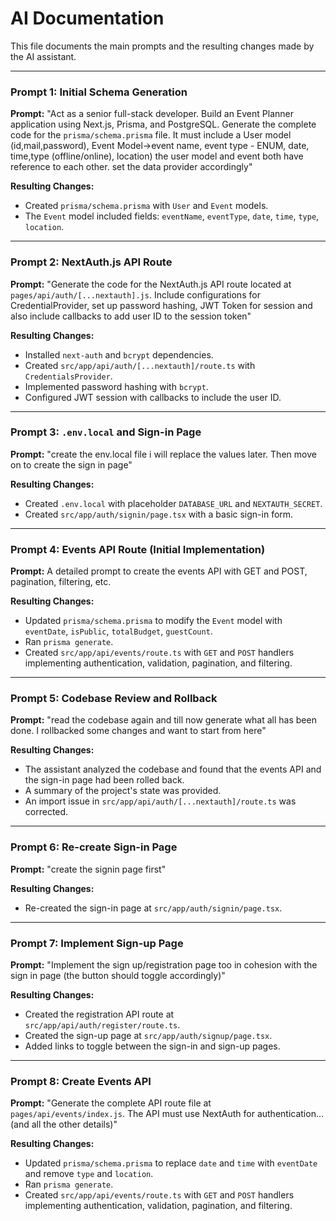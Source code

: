 # AI Documentation

This file documents the main prompts and the resulting changes made by the AI assistant.

---

### Prompt 1: Initial Schema Generation

**Prompt:** "Act as a senior full-stack developer. Build an Event Planner application using Next.js, Prisma, and PostgreSQL. Generate the complete code for the `prisma/schema.prisma` file. It must include a User model (id,mail,password), Event Model->event name, event type - ENUM, date, time,type (offline/online), location) the user model and event both have reference to each other. set the data provider accordingly"

**Resulting Changes:**
- Created `prisma/schema.prisma` with `User` and `Event` models.
- The `Event` model included fields: `eventName`, `eventType`, `date`, `time`, `type`, `location`.

---

### Prompt 2: NextAuth.js API Route

**Prompt:** "Generate the code for the NextAuth.js API route located at `pages/api/auth/[...nextauth].js`. Include configurations for CredentialProvider, set up password hashing, JWT Token for session and also include callbacks to add user ID to the session token"

**Resulting Changes:**
- Installed `next-auth` and `bcrypt` dependencies.
- Created `src/app/api/auth/[...nextauth]/route.ts` with `CredentialsProvider`.
- Implemented password hashing with `bcrypt`.
- Configured JWT session with callbacks to include the user ID.

---

### Prompt 3: `.env.local` and Sign-in Page

**Prompt:** "create the env.local file i will replace the values later. Then move on to create the sign in page"

**Resulting Changes:**
- Created `.env.local` with placeholder `DATABASE_URL` and `NEXTAUTH_SECRET`.
- Created `src/app/auth/signin/page.tsx` with a basic sign-in form.

---

### Prompt 4: Events API Route (Initial Implementation)

**Prompt:** A detailed prompt to create the events API with GET and POST, pagination, filtering, etc.

**Resulting Changes:**
- Updated `prisma/schema.prisma` to modify the `Event` model with `eventDate`, `isPublic`, `totalBudget`, `guestCount`.
- Ran `prisma generate`.
- Created `src/app/api/events/route.ts` with `GET` and `POST` handlers implementing authentication, validation, pagination, and filtering.

---

### Prompt 5: Codebase Review and Rollback

**Prompt:** "read the codebase again and till now generate what all has been done. I rollbacked some changes and want to start from here"

**Resulting Changes:**
- The assistant analyzed the codebase and found that the events API and the sign-in page had been rolled back.
- A summary of the project's state was provided.
- An import issue in `src/app/api/auth/[...nextauth]/route.ts` was corrected.

---

### Prompt 6: Re-create Sign-in Page

**Prompt:** "create the signin page first"

**Resulting Changes:**
- Re-created the sign-in page at `src/app/auth/signin/page.tsx`.

---

### Prompt 7: Implement Sign-up Page

**Prompt:** "Implement the sign up/registration page too in cohesion with the sign in page (the button should toggle accordingly)"

**Resulting Changes:**
- Created the registration API route at `src/app/api/auth/register/route.ts`.
- Created the sign-up page at `src/app/auth/signup/page.tsx`.
- Added links to toggle between the sign-in and sign-up pages.

---

### Prompt 8: Create Events API

**Prompt:** "Generate the complete API route file at `pages/api/events/index.js`. The API must use NextAuth for authentication... (and all the other details)"

**Resulting Changes:**
- Updated `prisma/schema.prisma` to replace `date` and `time` with `eventDate` and remove `type` and `location`.
- Ran `prisma generate`.
- Created `src/app/api/events/route.ts` with `GET` and `POST` handlers implementing authentication, validation, pagination, and filtering.